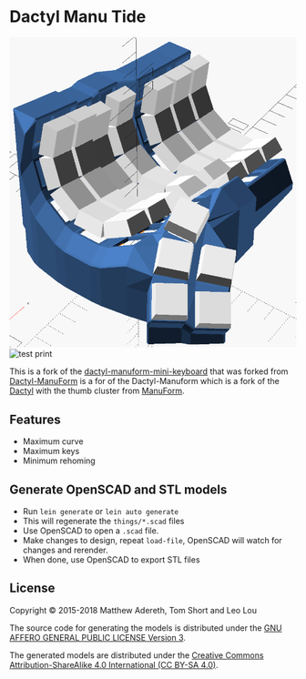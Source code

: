 # Dactyl Manu Tide

![test print](main.png)
![test print](https://i.redd.it/fhacqnvk64241.jpg)

This is a fork of the [dactyl-manuform-mini-keyboard](https://github.com/l4u/dactyl-manuform-mini-keyboard) that was forked from [Dactyl-ManuForm](https://github.com/tshort/dactyl-keyboard) is a for of the Dactyl-Manuform which is a fork of the [Dactyl](https://github.com/adereth/dactyl-keyboard) with the thumb cluster from [ManuForm](https://github.com/jeffgran/ManuForm).

## Features

- Maximum curve
- Maximum keys
- Minimum rehoming

## Generate OpenSCAD and STL models

* Run `lein generate` or `lein auto generate`
* This will regenerate the `things/*.scad` files
* Use OpenSCAD to open a `.scad` file.
* Make changes to design, repeat `load-file`, OpenSCAD will watch for changes and rerender.
* When done, use OpenSCAD to export STL files

## License

Copyright © 2015-2018 Matthew Adereth, Tom Short and Leo Lou

The source code for generating the models is distributed under the [GNU AFFERO GENERAL PUBLIC LICENSE Version 3](LICENSE).

The generated models are distributed under the [Creative Commons Attribution-ShareAlike 4.0 International (CC BY-SA 4.0)](LICENSE-models).
